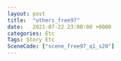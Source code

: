 ```yaml
---
layout: post
title:  "others_free97"
date:   2021-07-22 23:00:00 +0000
categories: Etc
Tags: Story Etc
SceneCode: ["scene_free97_q1_s20"]
---
```

